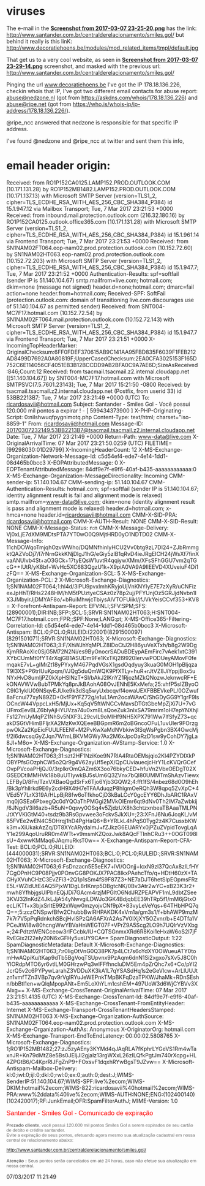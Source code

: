 # viruses


The e-mail in the **[Screenshot from 2017-03-07 23-25-20.png](https://github.com/ricoms/viruses/blob/master/spam%20santader%20smiles%20gol%20(fake%20bank%20web%20site)/Screenshot%20from%202017-03-07%2023-25-20.png)** has the link: http://www.santander.com.br/centralderelacionamento/smiles.gol/ but behind it really is this linK: http://www.decoratiehoens.be/modules/mod_related_items/tmpl/default.jpg

That get us to a very cool website, as seen in **[Screenshot from 2017-03-07 23-29-14.png](https://github.com/ricoms/viruses/blob/master/spam%20santader%20smiles%20gol%20(fake%20bank%20web%20site)/Screenshot%20from%202017-03-07%2023-29-14.png)** screenshot, and masked with the previous url: http://www.santander.com.br/centralderelacionamento/smiles.gol/

Pinging the url www.decoratiehoens.be I've got the IP 178.18.136.226, checkin whois that IP, I've got two different email contacts for abuse report: abuse@nedzone.nl (got from https://askdns.com/whois/178.18.136.226) and 
abuse@ripe.net (got from https://who.is/whois-ip/ip-address/178.18.136.226/). 

@ripe_ncc answered that nedzone is responsible for that specific IP address.

I've found @nedzone and @ripe_ncc at twitter and sent them this info,

# email header origin:

Received: from RO1P152CA0125.LAMP152.PROD.OUTLOOK.COM (10.171.131.28) by
 RO1P152MB1482.LAMP152.PROD.OUTLOOK.COM (10.171.137.13) with Microsoft SMTP
 Server (version=TLS1_2, cipher=TLS_ECDHE_RSA_WITH_AES_256_CBC_SHA384_P384) id
 15.1.947.12 via Mailbox Transport; Tue, 7 Mar 2017 23:21:53 +0000
Received: from inbound.mail.protection.outlook.com (216.32.180.16) by
 RO1P152CA0125.outlook.office365.com (10.171.131.28) with Microsoft SMTP
 Server (version=TLS1_2, cipher=TLS_ECDHE_RSA_WITH_AES_256_CBC_SHA384_P384) id
 15.1.961.14 via Frontend Transport; Tue, 7 Mar 2017 23:21:53 +0000
Received: from SN1NAM02FT064.eop-nam02.prod.protection.outlook.com
 (10.152.72.60) by SN1NAM02HT063.eop-nam02.prod.protection.outlook.com
 (10.152.72.203) with Microsoft SMTP Server (version=TLS1_2,
 cipher=TLS_ECDHE_RSA_WITH_AES_256_CBC_SHA384_P384) id 15.1.947.7; Tue, 7 Mar
 2017 23:21:52 +0000
Authentication-Results: spf=softfail (sender IP is 51.140.104.67)
 smtp.mailfrom=live.com; hotmail.com; dkim=none (message not signed)
 header.d=none;hotmail.com; dmarc=fail action=none header.from=hotmail.com;
Received-SPF: SoftFail (protection.outlook.com: domain of transitioning
 live.com discourages use of 51.140.104.67 as permitted sender)
Received: from SNT004-MC7F17.hotmail.com (10.152.72.54) by
 SN1NAM02FT064.mail.protection.outlook.com (10.152.72.143) with Microsoft SMTP
 Server (version=TLS1_2, cipher=TLS_ECDHE_RSA_WITH_AES_256_CBC_SHA384_P384) id
 15.1.947.7 via Frontend Transport; Tue, 7 Mar 2017 23:21:51 +0000
X-IncomingTopHeaderMarker: OriginalChecksum:6FF0FDEF370615AB9C141AA95FBD835F6039F1FEB212AD8499D7692A0A80819F;UpperCasedChecksum:2EA0CFA3025153F165D752C6E114056CF4051EB3B12BCCDD9AB2BFA0C9A7AE6D;SizeAsReceived:846;Count:12
Received: from tsacmail.tsacmail.z2.internal.cloudapp.net ([51.140.104.67]) by SNT004-MC7F17.hotmail.com with Microsoft SMTPSVC(7.5.7601.23143);
	 Tue, 7 Mar 2017 15:21:50 -0800
Received: by tsacmail.tsacmail.z2.internal.cloudapp.net (Postfix, from userid 33)
	id 53BB2213B7; Tue,  7 Mar 2017 23:21:49 +0000 (UTC)
To: <ricardosavii@hotmail.com>
Subject: Santander - Smiles Gol - Você possui 120.000 mil pontos a expirar ! - [ 599434373900  ]
X-PHP-Originating-Script: 0:nilshwuqfpygnimotq.php
Content-Type: text/html; charset="iso-8859-1"
From: <ricardosavii@hotmail.com>
Message-ID: <20170307232149.53BB2213B7@tsacmail.tsacmail.z2.internal.cloudapp.net>
Date: Tue, 7 Mar 2017 23:21:49 +0000
Return-Path: www-data@live.com
X-OriginalArrivalTime: 07 Mar 2017 23:21:50.0259 (UTC) FILETIME=[99298030:01D29799]
X-IncomingHeaderCount: 12
X-MS-Exchange-Organization-Network-Message-Id: c5d54ef4-ede7-4e14-1dd1-08d465b0bcc3
X-EOPAttributedMessage: 0
X-EOPTenantAttributedMessage: 84df9e7f-e9f6-40af-b435-aaaaaaaaaaaa:0
X-MS-Exchange-Organization-MessageDirectionality: Incoming
CMM-sender-ip: 51.140.104.67
CMM-sending-ip: 51.140.104.67
CMM-Authentication-Results: hotmail.com; spf=softfail (sender IP is
 51.140.104.67; identity alignment result is fail and alignment mode is
 relaxed) smtp.mailfrom=www-data@live.com; dkim=none (identity alignment
 result is pass and alignment mode is relaxed) header.d=hotmail.com;
 x-hmca=none header.id=ricardosavii@hotmail.com
CMM-X-SID-PRA: ricardosavii@hotmail.com
CMM-X-AUTH-Result: NONE
CMM-X-SID-Result: NONE
CMM-X-Message-Status: n:n
CMM-X-Message-Delivery: Vj0xLjE7dXM9MDtsPTA7YT0wO0Q9MjtHRD0yO1NDTD02
CMM-X-Message-Info: 11chDOWqoTmjqhOzvWWho/DQMNfhinIyHCU2Vv0btg9zL7DI24+ZJbRmmgktQAZVoDj7/I7rNrnGkkKNjDlgJ1hG/eGiy5zlB1qRvD4ieJRgEICH24jWsXf7finXvaANUIvb4St+aO3GCk+17tyEQsW1uvtR4qqiywXMm/XFsSFhGGU7vm2qTGcG++IUtR/yK8bf+WvHc5XC683QgzU1k+X9piA0VA9A9IIEEVD4XUveiuF4Di1zFQ==
X-MS-Exchange-Organization-SCL: 5
X-MS-Exchange-Organization-PCL: 2
X-Microsoft-Exchange-Diagnostics: 1;SN1NAM02FT064;1:hl4d/3lPU9pvxlmhKRyjoUjVnKNYIyE7E7zXyR/uCNFizexJpHhT/RHs2248HM/hM5tPUztyeCSAz0z78p2uj/PFYUnjOz5GRJjdNvbn1lX3JMbyirJjDMYAF8o/+bRuiMhwjcTbiysAIVTOFUiikl/jfJVkYeisCCvf353+KV8=
X-Forefront-Antispam-Report: EFV:NLI;SFV:SPM;SFS:(28900001);DIR:INB;SFP:;SCL:5;SRVR:SN1NAM02HT063;H:SNT004-MC7F17.hotmail.com;FPR:;SPF:None;LANG:pt;
X-MS-Office365-Filtering-Correlation-Id: c5d54ef4-ede7-4e14-1dd1-08d465b0bcc3
X-Microsoft-Antispam: BCL:0;PCL:0;RULEID:(22001)(8291500097)(8291501071);SRVR:SN1NAM02HT063;
X-Microsoft-Exchange-Diagnostics: 1;SN1NAM02HT063;3:F/XhWJhYqMPLZ8IDoCtJ2H86yuVeXTxh/b8g2W9DgKjmRRAoXlc0SjG5M72N2Ni/es9ByOnocrSADuBDEypAEmFirc7vAek1xtC391XYbCUmMt0fYT4rXqjGB1ASUDm9Fe1KxTKj2I9920IervwPODUeyAMovF0femqakE7vL+gIMrZt18yPYxyM467PqdVGsX1gsdOqdyuy3kuaG0MOH1pBljqzaT9I3XS+P6trIUuKpqm/VJQg5duQmWQK9PfXTLy+huR+rJtVZ8JiYppjBox5uNYxHvD8umIjPZ0kXpHSlNzT+SI/bAkJ2lKnYZ1RjozMZkQNozwJeknwcRF+EkONAVWVwBubTPMkYq8prJkBAohA08OvJENhE5KxMefa;25:vhfP5sIZByoOC9lG1yklU09NSqvEJUke9k3dSq5wyUxbcqv/f4owaUEXFBBEVkePL/0OZwuf8aFcnui77xyN89ZD+0kfF9YFZ72g/e1uL1Am2ocaWAwC/ShGDyGG9Y1grF9lsOCncW44VppcLxH5/MjUx+Kq5qV5ftWNCCvMavsDTGtGbeMpZjXi7U+7vGUFmxEevBLZ6bIyAjHYUVza74u0xm8LsQoeZuk3nIxSA79mrim1oH7epYNXhjlFs127mUyMqPZ1NhSv5NXF3L29cvIL9oMlHf9NH5XPX791Ww7IfSfyZ73+qcakDSGtVHimBFljrXA2MzKwXQEeeBBGpmR6m2oBGncoOFuL1uvUler9FOrzgpwOkZa2KpEicFUULFEENf+M2PvKwXaMdNVbkiw3lSqWsPgbn3BX4OwcMjf/2l6dwcsqGyZJqn7WfmLBKVMGWy7Ax2M6xJpcOaRzD1sw9yCohDY7jgLa8Jl+M6o=
X-MS-Exchange-Organization-AVStamp-Service: 1.0
X-Microsoft-Exchange-Diagnostics: 1;SN1NAM02HT063;31:szt2HF1NziKoe9N7RIA4RtaOEMsjqio2Kl4PZYDIXkPOBYPfsGOzphCW5o2Qr9g4V62ayUf5epX/QpCUviauecjcHrY1LcKVQrGCefOvpPVcoaPHjQJ0/3rplkrOmQAZm6X3oo76bkyCED+hfuVn2VbxOEDgT02XGSEDDtlMMHVk18b8uUTIywkBJ5sUm6Q3ZVnx7bQI80UMMTmShAzvTiewxLEFByD/8Fn/TzxVXBaoQgdSrFx6Tjo6Yjb3GQW2;4:fft1fS/4nbez68d0O9hEh/Bk3pYhlIrkd9E6y2cdH9X4tH7eTFAAduqzP8hlgmOeRQh3W8qpq5ZvXpC+4VEd5Y7LrX319A/HLpBjR8fw6oTfkhoCjD3kBaLCcY0gcEYY6DhJbARC1RAxVmq0jGSEa6PbxegQc0dYQOaThPMGgi2MVkOIEmr6qt9dNv0Th2lM7aZwbkij/6JNgdV3iI6azb+R5uN+0qsvy0OSq4v5ZjdzUX8h3chtzxnbeaTBAaaTMLPNJtXYVKiGtM40+tsdz9b3RsGpvwee3oFckvSJkXU=;23:XFnJ6Nu6JcqKL/vM85FVEe2wEN4C5OHrqj1hD4PgHaQ6+B+YRLkL4hPqS0Tyg2z4K7CusxbKWk3m+XiUkakAzZq/DT8XYcARydaImJ+fZJkzG6EUARYx0jPZuZVpidTovgLqAY1e299AqoUruRR0m4WTt+v9msmKZQozJwk8AQcFTInhCRu3++0OGT098lsU+4xwwKMMaq6JAqmuRksT0w==
X-Exchange-Antispam-Report-CFA-Test: BCL:0;PCL:0;RULEID:(444000031);SRVR:SN1NAM02HT063;BCL:0;PCL:0;RULEID:;SRVR:SN1NAM02HT063;
X-Microsoft-Exchange-Diagnostics: 1;SN1NAM02HT063;6:FsDnzacn5E5eEK7+lVl/OOnjj+lcxN9zl37QcAx8zlLfHY7CgOPnHC9P08Pjjv0POnvGG8POKJX7PAC8IkxPAehcTfo/q+HDtH60zX+TACHyXVuhCHzC3EvZFi3+2Q1p1sSm4fS9F87Z3+NE7aDJT6hetSlpEOpmsFRzE5L+WZIdUtE4AQ5PjxW1DgL8rIKnrp5DBgtcNK/0Bv3Atr2wYC+xB23K3r2+mwh8YfhbjgsUlPbnEQjJDi7GAcm4rzjMPGltO6NdJRZPEAPVF1mL9dbtZSee3KVJ32InKdZ4JkLJjA54yNwvgiLDWJo3GK4BdjqbEE39hTRp5f1/mM6jGtxOecL/KTf+x3bjxSrItE992xWqw0mzyojvCNf9pX+83vyLeVeYqs+64THbHPQ7qQ==;5:zczCNSpwfBfw2ChubbBwlRHPAKDK4xVm1a/gm3s1/f+bhAWP9mzM7k7r7V5pPqRdnkchSBcjHvISPzQA6AFXrA2As7V0IXjXY5OZvnr/b+E4DTfa1VPCeJtWl8w80hcngWwYBVaHnWEGT07F+VPrZ9A5Scg2LO9h7UQlrVzVXbg=;24:PdtztWENCceow3rlFCcbk/lU+CQTSGnmxXRd6R8Koi1eHxaW6oS2I7jFRvEGix2I22eIy20N6xGFHy5usUY9CA==
SpamDiagnosticOutput: 1:22
SpamDiagnosticMetadata: Default
X-Microsoft-Exchange-Diagnostics: 1;SN1NAM02HT063;7:r0IigOtVnG0Q38PK7p4LCt7s6oYdXY0OWueuATY0tomHwAQpiKu/tKap9dTb5BgVoqTSUpvnx9PzAqm6dnN1Si2xgxo7sXv5J8C0hYlORdpMTO6yr6vtlLM0GHrzwPq3wIFFfhncIuDM5Em4pZrQhc7x6+Co/pYI2JcrQ5v2c6PYPywLarahZ3VDDuXK3kA1L7qYSASdHq1s2eGeVlcw+ArLlUUJtzn1vmfTZn3VBp7qv9rVglRYuJeWEPnkTMpBKFqDzaTPKW/JhaMk+RDnSEshn/bbBtl1en+wQlqMpopANt+Em5LoXhYLm1cshEM+497UoW3d6WjCYBVv3XAIxg==
X-MS-Exchange-CrossTenant-OriginalArrivalTime: 07 Mar 2017 23:21:51.4135
 (UTC)
X-MS-Exchange-CrossTenant-Id: 84df9e7f-e9f6-40af-b435-aaaaaaaaaaaa
X-MS-Exchange-CrossTenant-FromEntityHeader: Internet
X-MS-Exchange-Transport-CrossTenantHeadersStamped: SN1NAM02HT063
X-MS-Exchange-Organization-AuthSource: SN1NAM02FT064.eop-nam02.prod.protection.outlook.com
X-MS-Exchange-Organization-AuthAs: Anonymous
X-OriginatorOrg: hotmail.com
X-MS-Exchange-Transport-EndToEndLatency: 00:00:02.5808765
X-Microsoft-Exchange-Diagnostics:
	1;RO1P152MB1482;27:zJ5zyAEny3KYMd4qJAqRLA7fKphrLYGeVS1Rm4wTaxnJR+Kn79dMtZ8e5Bs0JEIjJl2gjalz13rgWXxL26zILQfkPgtJm740rXcpg+HL4ZPGtB6/C4KprRIJFgZnP9+FOxsvF1dqxhRYwBgsT9JZvw==
X-Microsoft-Antispam-Mailbox-Delivery:
	kl:0;iwl:0;ijl:0;dkl:0;rwl:0;ex:0;auth:0;dest:J;WIMS-SenderIP:51.140.104.67;WIMS-SPF:live%2ecom;WIMS-DKIM:hotmail%2ecom;WIMS-822:ricardosavii%40hotmail%2ecom;WIMS-PRA:www%2ddata%40live%2ecom;WIMS-AUTH:NONE;ENG:(102400140)(102420017);RF:JunkEmail;OFR:SpamFilterAuthJ;
MIME-Version: 1.0

<!DOCTYPE html PUBLIC "-//W3C//DTD HTML 4.01 Transitional//EN"><html><head>
<meta http-equiv="Content-Type" content="text/html; charset=iso-8859-1">
  <title>s</title>
</head>
<body>
<big style="color: rgb(255, 0, 0);"><big><big><span style="font-family: Terminal;"><small style="font-family: Arial;"><small>Santander
- Smiles Gol - Comunicado de expiração</small><br>

</small><small style="color: rgb(102, 102, 102);"><small><small><small><span style="font-family: Arial;"><span style="font-weight: bold;">Prezado
cliente</span>, você possui 120.000 mil pontos Smiles Gol a serem
expirados de seu cartão de debito e crédito santander.
</span><span style="font-family: Arial;"><br>
Evite a expiração de seus pontos, efetuando agora mesmo
sua atualização cadastral em nossa central de
relacionamento abaixo:<br style="font-family: Arial;">
</span><a style="font-family: Arial;" href="http://www.decoratiehoens.be/modules/mod_related_items/tmpl/default.jpg"><br>
http://www.santander.com.br/centralderelacionamento/smiles.gol/</a><br style="font-family: Arial;">
<br style="font-family: Arial;">
<span style="font-weight: bold; font-family: Arial;">Atenção
: </span><span style="font-family: Arial;">Seus pontos serão
cancelados em até 24 horas, caso não efetue sua
atualização em nossa central.</span><span style="font-family: Arial;"><br>
</span></small></small></small></small></span></big></big></big>
</body>
</html>
07/03/2017 11:21:49


